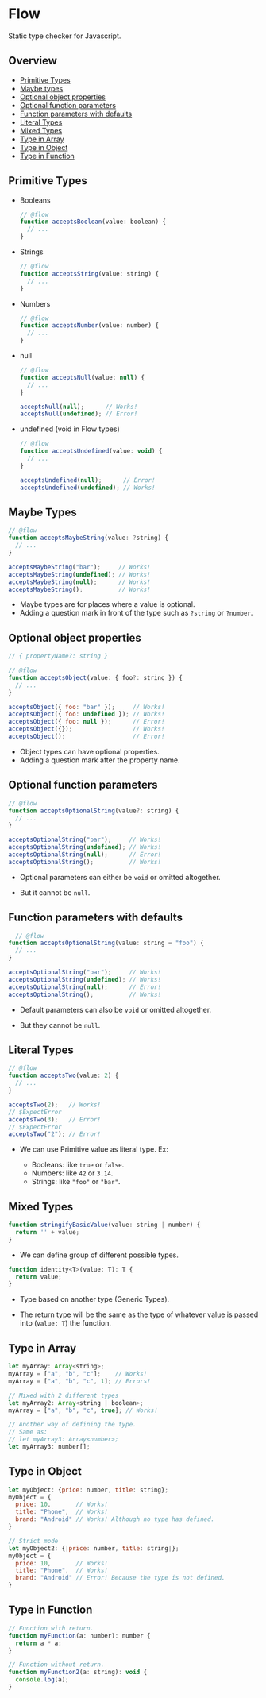 # Flow
Static type checker for Javascript.

## Overview

* [Primitive Types](#primitive-types)
* [Maybe types](#maybe-types)
* [Optional object properties](#optional-object-properties)
* [Optional function parameters](#optional-function-parameters)
* [Function parameters with defaults](#function-parameters-with-defaults)
* [Literal Types](#literal-types)
* [Mixed Types](#mixed-types)
* [Type in Array](#type-in-array)
* [Type in Object](#type-in-object)
* [Type in Function](#type-in-function)

## Primitive Types

* Booleans

  ```javascript
  // @flow
  function acceptsBoolean(value: boolean) {
    // ...
  }
  ```

* Strings

  ```javascript
  // @flow
  function acceptsString(value: string) {
    // ...
  }
  ```

* Numbers

  ```javascript
  // @flow
  function acceptsNumber(value: number) {
    // ...
  }
  ```

* null
  ```javascript
  // @flow
  function acceptsNull(value: null) {
    // ...
  }

  acceptsNull(null);      // Works!
  acceptsNull(undefined); // Error!
  ```

* undefined (void in Flow types)

  ```javascript
  // @flow
  function acceptsUndefined(value: void) {
    // ...
  }

  acceptsUndefined(null);      // Error!
  acceptsUndefined(undefined); // Works!
  ```

## Maybe Types

  ```javascript
  // @flow
  function acceptsMaybeString(value: ?string) {
    // ...
  }

  acceptsMaybeString("bar");     // Works!
  acceptsMaybeString(undefined); // Works!
  acceptsMaybeString(null);      // Works!
  acceptsMaybeString();          // Works!
  ```

  * Maybe types are for places where a value is optional.
  * Adding a question mark in front of the type such as `?string` or `?number`.

## Optional object properties

  ```javascript
  // { propertyName?: string }

  // @flow
  function acceptsObject(value: { foo?: string }) {
    // ...
  }

  acceptsObject({ foo: "bar" });     // Works!
  acceptsObject({ foo: undefined }); // Works!
  acceptsObject({ foo: null });      // Error!
  acceptsObject({});                 // Works!
  acceptsObject();                   // Error!
  ```

  * Object types can have optional properties.
  * Adding a question mark after the property name.

  ## Optional function parameters

  ```javascript
  // @flow
  function acceptsOptionalString(value?: string) {
    // ...
  }

  acceptsOptionalString("bar");     // Works!
  acceptsOptionalString(undefined); // Works!
  acceptsOptionalString(null);      // Error!
  acceptsOptionalString();          // Works!
  ```

  * Optional parameters can either be `void` or omitted altogether.

  * But it cannot be `null`.

## Function parameters with defaults

```javascript
  // @flow
function acceptsOptionalString(value: string = "foo") {
  // ...
}

acceptsOptionalString("bar");     // Works!
acceptsOptionalString(undefined); // Works!
acceptsOptionalString(null);      // Error!
acceptsOptionalString();          // Works!
```

* Default parameters can also be `void` or omitted altogether.

* But they cannot be `null`.

## Literal Types

```javascript
// @flow
function acceptsTwo(value: 2) {
  // ...
}

acceptsTwo(2);   // Works!
// $ExpectError
acceptsTwo(3);   // Error!
// $ExpectError
acceptsTwo("2"); // Error!
```

* We can use Primitive value as literal type. Ex:

  * Booleans: like `true` or `false`.
  * Numbers: like `42` or `3.14`.
  * Strings: like `"foo"` or `"bar"`.

## Mixed Types

```javascript
function stringifyBasicValue(value: string | number) {
  return '' + value;
}
```

* We can define group of different possible types.

```javascript
function identity<T>(value: T): T {
  return value;
}
```

* Type based on another type (Generic Types).

* The return type will be the same as the type of whatever value is passed into (`value: T`) the function.

## Type in Array

```javascript
let myArray: Array<string>;
myArray = ["a", "b", "c"];    // Works!
myArray = ["a", "b", "c", 1]; // Errors!

// Mixed with 2 different types
let myArray2: Array<string | boolean>;
myArray = ["a", "b", "c", true]; // Works!

// Another way of defining the type.
// Same as:
// let myArray3: Array<number>;
let myArray3: number[];
```

## Type in Object

```javascript
let myObject: {price: number, title: string};
myObject = {
  price: 10,       // Works!
  title: "Phone",  // Works!
  brand: "Android" // Works! Although no type has defined.
}

// Strict mode
let myObject2: {|price: number, title: string|};
myObject = {
  price: 10,       // Works!
  title: "Phone",  // Works!
  brand: "Android" // Error! Because the type is not defined.
}
```

## Type in Function
```javascript
// Function with return.
function myFunction(a: number): number {
  return a * a;
}

// Function without return.
function myFunction2(a: string): void {
  console.log(a);
}
```